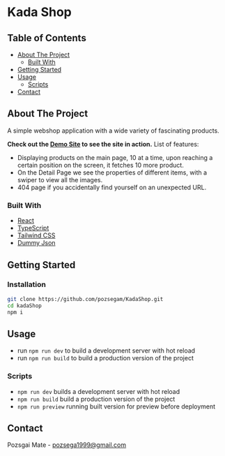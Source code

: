 # Kada Shop

## Table of Contents

- [About The Project](#about-the-project)
  - [Built With](#built-with)
- [Getting Started](#getting-started)
- [Usage](#usage)
  - [Scripts](#scripts)
- [Contact](#contact)

## About The Project

A simple webshop application with a wide variety of fascinating products.

**Check out the [Demo Site](https://kada-shop.netlify.app) to see the site in action.**
List of features:

- Displaying products on the main page, 10 at a time, upon reaching a certain position on the screen, it fetches 10 more product.
- On the Detail Page we see the properties of different items, with a swiper to view all the images.
- 404 page if you accidentally find yourself on an unexpected URL.

### Built With

- [React](https://reactjs.org)
- [TypeScript](https://www.typescriptlang.org/)
- [Tailwind CSS](https://tailwindcss.com/docs/guides/create-react-app)
- [Dummy Json](https://dummyjson.com/)

## Getting Started

### Installation

```bash
git clone https://github.com/pozsegam/KadaShop.git
cd kadaShop
npm i
```

## Usage

- run `npm run dev` to build a development server with hot reload
- run `npm run build` to build a production version of the project

### Scripts

- `npm run dev` builds a development server with hot reload
- `npm run build` build a production version of the project
- `npm run preview` running built version for preview before deployment

## Contact

Pozsgai Mate - [pozsega1999@gmail.com](pozsega1999@gmail.com)
